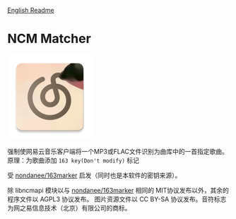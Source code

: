 [English Readme](README-EN.md)

# NCM Matcher

![](app/src/main/res/mipmap-xxxhdpi/ic_launcher.png)

强制使网易云音乐客户端将一个MP3或FLAC文件识别为曲库中的一首指定歌曲。 原理：为歌曲添加 `163 key(Don't modify)` 标记

受 [nondanee/163marker](https://github.com/nondanee/163marker/) 启发（同时也是本软件的密钥来源）。

除 libncmapi 模块以与 [nondanee/163marker](https://github.com/nondanee/163marker/) 相同的 MIT协议发布以外，其余的程序文件以
AGPL3 协议发布。 图片资源文件以 CC BY-SA 协议发布。音符标志为网之易信息技术（北京）有限公司的商标。
